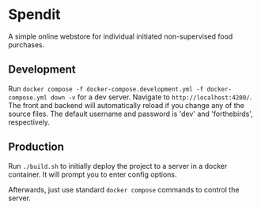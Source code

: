 # Spendit

A simple online webstore for individual initiated non-supervised food purchases.

## Development

Run `docker compose -f docker-compose.development.yml -f docker-compose.yml down -v` for a dev server. Navigate to `http://localhost:4200/`. The front and backend will automatically reload if you change any of the source files. The default username and password is 'dev' and 'forthebirds', respectively.

## Production

Run `./build.sh` to initially deploy the project to a server in a docker container. It will prompt you to enter config options.

Afterwards, just use standard `docker compose` commands to control the server.
